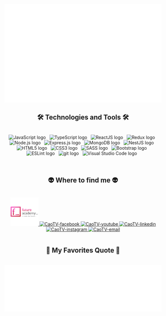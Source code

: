 <!-- CaoTV -->
<a href="#" target="_blank">
  <img src="svg/CaoTV.svg" width="1200" alt="TranVanCao-official" />
</a>

<h2 align="center">🛠 Technologies and Tools 🛠</h2>
<br>
<!-- https://simpleicons.org/ -->
<div align="center">
<span><img src="https://img.shields.io/badge/JavaScript-282C34?logo=javascript&logoColor=F7DF1E" alt="JavaScript logo" title="JavaScript" height="25" /></span>
&nbsp;
<span><img src="https://img.shields.io/badge/TypeScript-282C34?logo=typescript&logoColor=3178C6" alt="TypeScript logo" title="TypeScript" height="25" /></span>
&nbsp;
<span><img src="https://img.shields.io/badge/ReactJS-282C34?logo=react&logoColor=61DAFB" alt="ReactJS logo" title="ReactJS" height="25" /></span>
&nbsp;
<span><img src="https://img.shields.io/badge/MySql-282C34?logo=mysql&logoColor=#4479A1" alt="Redux logo" title="Redux" height="25" /></span>
&nbsp;
<span><img src="https://img.shields.io/badge/Node.js-282C34?logo=node.js&logoColor=00F200" alt="Node.js logo" title="Node.js" height="25" /></span>
&nbsp;
<span><img src="https://img.shields.io/badge/Express-282C34?logo=express&logoColor=FFFFFF" alt="Express.js logo" title="Express.js" height="25" /></span>
&nbsp;
<span><img src="https://img.shields.io/badge/MongoDB-282C34?logo=mongodb&logoColor=47A248" alt="MongoDB logo" title="MongoDB" height="25" /></span>
&nbsp;
<span><img src="https://img.shields.io/badge/NestJS-282C34?logo=nestJS&logoColor=E0234E" alt="NestJS logo" title="NestJS" height="25" /></span>
&nbsp;
<span><img src="https://img.shields.io/badge/HTML5-282C34?logo=html5&logoColor=E34F26" alt="HTML5 logo" title="HTML5" height="25" /></span>
&nbsp;
<span><img src="https://img.shields.io/badge/CSS3-282C34?logo=css3&logoColor=1572B6" alt="CSS3 logo" title="CSS3" height="25" /></span>
&nbsp;
<span><img src="https://img.shields.io/badge/Sass-282C34?logo=sass&logoColor=CC6699" alt="SASS logo" title="SASS" height="25" /></span>
&nbsp;
<span><img src="https://img.shields.io/badge/Bootstrap-282C34?logo=bootstrap&logoColor=7952B3" alt="Bootstrap logo" title="Bootstrap" height="25" /></span>
&nbsp;
<span><img src="https://img.shields.io/badge/ESLint-282C34?logo=eslint&logoColor=4B32C3" alt="ESLint logo" title="ESLint" height="25" /></span>
&nbsp;
<span><img src="https://img.shields.io/badge/git-282C34?logo=git&logoColor=F05032" alt="git logo" title="git" height="25" /></span>
&nbsp;
<span><img src="https://img.shields.io/badge/VS%20Code-282C34?logo=visual-studio-code&logoColor=007ACC" alt="Visual Studio Code logo" title="Visual Studio Code" height="25" /></span>
&nbsp;

</div>


<br>
<br>

<h2 align="center">👽 Where to find me 👽</h2>
<br>
<!-- https://icons8.com -->
<div align="center">
  <a href="https://www.facebook.com/hoangnamcao1512/" target="blank">
    <img width="90" height="90" src="images/future-academy-logo.png" alt="CaoTV-blog" />
  </a>
  <a href="https://www.facebook.com/hoangnamcao1512/" target="blank">
    <img src="https://img.icons8.com/bubbles/100/000000/facebook-new.png" alt="CaoTV-facebook" />
  </a>
  <a href="https://www.facebook.com/hoangnamcao1512/" target="blank">
    <img src="https://img.icons8.com/bubbles/100/000000/youtube-squared.png" alt="CaoTV-youtube" />
  </a>
  <a href="https://www.facebook.com/hoangnamcao1512/" target="blank">
    <img src="https://img.icons8.com/bubbles/100/000000/linkedin.png" alt="CaoTV-linkedin" />
  </a>
  <a href="https://www.facebook.com/hoangnamcao1512/" target="blank">
    <img src="https://img.icons8.com/bubbles/100/000000/instagram.png" alt="CaoTV-instagram" />
  </a>
  <a href="mailto:caomanhct@gmail.com" target="top">
    <img src="https://img.icons8.com/bubbles/100/000000/apple-mail.png" alt="CaoTV-email" />
  </a>
</div>

<br>

<h2 align="center">📑 My Favorites Quote 📑</h2>
<br>
<a href="#" target="_blank">
  <img src="svg/CaoTV-quotes.svg" width="846" height="150" alt="CaoTV-official" />
</a>

